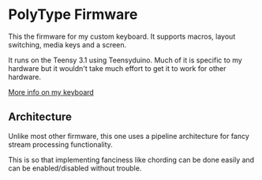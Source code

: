 # PolyType Firmware

This the firmware for my custom keyboard. It supports macros, layout switching, media keys and a screen.

It runs on the Teensy 3.1 using Teensyduino. Much of it is specific to my hardware but it wouldn't take much effort
to get it to work for other hardware.

[More info on my keyboard](http://thume.ca/2014/09/08/creating-a-keyboard-1-hardware/)

## Architecture

Unlike most other firmware, this one uses a pipeline architecture for fancy stream processing functionality.

This is so that implementing fanciness like chording can be done easily and can be enabled/disabled without trouble.
